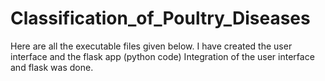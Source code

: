 # Classification_of_Poultry_Diseases
Here are all the executable files given below.
I have created the user interface and the flask app (python code)
Integration of the user interface and flask was done.
